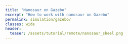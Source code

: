 ```yaml
---
title: "Nanosaur on Gazebo"
excerpt: "How to work with nanosaur on Gazebo"
permalink: simulation/gazebo/
classes: wide
header:
  teaser: /assets/tutorial/remote/nanosaur_sheel.png
---
```

